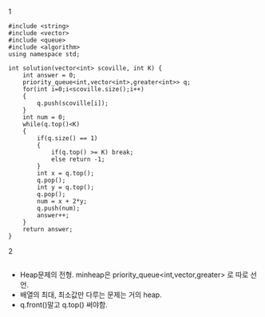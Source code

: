 1
```
#include <string>
#include <vector>
#include <queue>
#include <algorithm>
using namespace std;

int solution(vector<int> scoville, int K) {
    int answer = 0;
    priority_queue<int,vector<int>,greater<int>> q;
    for(int i=0;i<scoville.size();i++)
    {
        q.push(scoville[i]);
    }
    int num = 0;
    while(q.top()<K)
    {
        if(q.size() == 1)
        {
            if(q.top() >= K) break;
            else return -1;
        }
        int x = q.top();
        q.pop();
        int y = q.top();
        q.pop();
        num = x + 2*y;
        q.push(num);
        answer++;
    }
    return answer;
}
```
2
```

```
+ Heap문제의 전형. minheap은 priority_queue<int,vector<int>,greater<int>> 로 따로 선언.
+ 배열의 최대, 최소값만 다루는 문제는 거의 heap.
+ q.front()말고 q.top() 써야함.